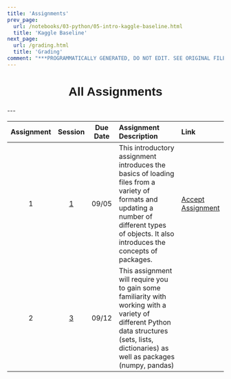 ```yaml
---
title: 'Assignments'
prev_page:
  url: /notebooks/03-python/05-intro-kaggle-baseline.html
  title: 'Kaggle Baseline'
next_page:
  url: /grading.html
  title: 'Grading'
comment: "***PROGRAMMATICALLY GENERATED, DO NOT EDIT. SEE ORIGINAL FILES IN /content***"
---
```

<h1  style="font-family:  Verdana,  Geneva,  sans-serif;  text-align:center;">All  Assignments</h1> 
--- 

|  Assignment  |  Session  |  Due  Date  |  Assignment  Description  |  Link  |
|  :---:  |  :---:  |  :---:  |  :-----  |  :---  |
|  1  |  [1](https://rpi.analyticsdojo.com/sessions/session1.html)  |  09/05  |  This  introductory  assignment  introduces  the  basics  of  loading  files  from  a  variety  of  formats  and  updating  a  number  of  different  types  of  objects.    It  also  introduces  the  concepts  of  packages.    |  [Accept  Assignment](https://classroom.github.com/a/EK1NHY88)  |
|  2  |  [3](https://rpi.analyticsdojo.com/sessions/session3.html)  |  09/12  |  This  assignment  will  require  you  to  gain  some  familiarity  with  working  with  a  variety  of  different  Python  data  structures  (sets,  lists,  dictionaries)  as  well  as  packages  (numpy,  pandas)  |    |
